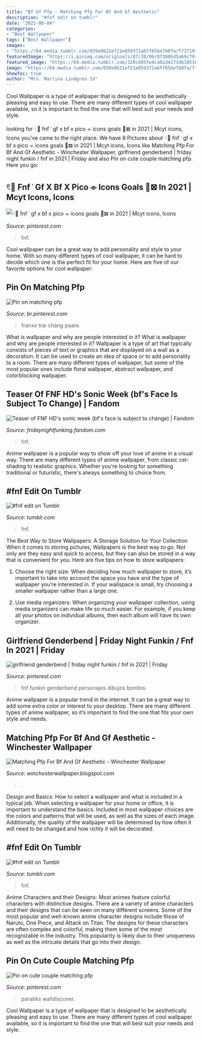 ```yaml
---
title: "Bf Gf Pfp : Matching Pfp For Bf And Gf Aesthetic"
description: "#fnf edit on tumblr"
date: "2022-06-04"
categories:
- "Best Wallpaper"
tags: ["Best Wallpaper"]
images:
- "https://64.media.tumblr.com/039a9621ef21e859371a6ff65be7b0fa/f73719f899333cc5-8c/s640x960/7fedf04a4233ba341e893fd9e511e1fd0cd7b188.jpg"
featuredImage: "https://i.pinimg.com/originals/87/38/0b/87380bd5a69c79fa63961896280c4afe.jpg"
featured_image: "https://64.media.tumblr.com/320cdd5fe4ca0a342734b10516c2d43d/f73719f899333cc5-fe/s540x810/8353b47d7501ab55215b506e1c83e8f9bbc2c26f.jpg"
image: "https://64.media.tumblr.com/039a9621ef21e859371a6ff65be7b0fa/f73719f899333cc5-8c/s640x960/7fedf04a4233ba341e893fd9e511e1fd0cd7b188.jpg"
ShowToc: true
author: "Mrs. Martina Lindgren IV"
---
```



Cool Wallpaper is a type of wallpaper that is designed to be aesthetically pleasing and easy to use. There are many different types of cool wallpaper available, so it is important to find the one that will best suit your needs and style.

	

		
looking for 𓏲🧁 fnf ˓ gf x bf x pico ⌯ icons goals 🎤𖣯 in 2021 | Mcyt icons, Icons you've came to the right place. We have 8 Pictures about 𓏲🧁 fnf ˓ gf x bf x pico ⌯ icons goals 🎤𖣯 in 2021 | Mcyt icons, Icons like Matching Pfp For Bf And Gf Aesthetic - Winchester Wallpaper, girlfriend genderbend | friday night funkin / fnf in 2021 | Friday and also Pin on cute couple matching pfp. Here you go:
		
    
## 𓏲🧁 Fnf ˓ Gf X Bf X Pico ⌯ Icons Goals 🎤𖣯 In 2021 | Mcyt Icons, Icons

<img loading=lazy src="https://i.pinimg.com/originals/f7/e1/c7/f7e1c703fe1025b575630ffe05131a21.jpg" onerror="this.onerror=null;this.src='https://tse3.mm.bing.net/th?id=OIP.LWGu-texNdXYllLMzqXfxQAAAA&amp;pid=15.1';" alt="𓏲🧁 fnf ˓ gf x bf x pico ⌯ icons goals 🎤𖣯 in 2021 | Mcyt icons, Icons">

_Source: pinterest.com_

>fnf. 

	

Cool wallpaper can be a great way to add personality and style to your home. With so many different types of cool wallpaper, it can be hard to decide which one is the perfect fit for your home. Here are five of our favorite options for cool wallpaper: 

    
## Pin On Matching Pfp

<img loading=lazy src="https://i.pinimg.com/originals/87/38/0b/87380bd5a69c79fa63961896280c4afe.jpg" onerror="this.onerror=null;this.src='https://tse1.mm.bing.net/th?id=OIP.w93wss_GIG6pLkjqkTfT8wHaHa&amp;pid=15.1';" alt="Pin on matching pfp">

_Source: br.pinterest.com_

>franxx trai chàng paare. 

	

What is wallpaper and why are people interested in it?
What is wallpaper and why are people interested in it?
Wallpaper is a type of art that typically consists of pieces of text or graphics that are displayed on a wall as a decoration. It can be used to create an idea of space or to add personality to a room. There are many different types of wallpaper, but some of the most popular ones include floral wallpaper, abstract wallpaper, and colorblocking wallpaper.

    
## Teaser Of FNF HD&#039;s Sonic Week (bf&#039;s Face Is Subject To Change) | Fandom

<img loading=lazy src="https://static.wikia.nocookie.net/f02f87e7-204c-4824-9218-0230caa1c41b" onerror="this.onerror=null;this.src='https://tse4.mm.bing.net/th?id=OIP.czteYySeivgqKXefCwHPUgHaEn&amp;pid=15.1';" alt="Teaser of FNF HD&#039;s sonic week (bf&#039;s face is subject to change) | Fandom">

_Source: fridaynightfunking.fandom.com_

>fnf. 

	

Anime wallpaper is a popular way to show off your love of anime in a visual way. There are many different types of anime wallpaper, from classic cel-shading to realistic graphics. Whether you're looking for something traditional or futuristic, there's always something to choice from.

    
## #fnf Edit On Tumblr

<img loading=lazy src="https://64.media.tumblr.com/320cdd5fe4ca0a342734b10516c2d43d/f73719f899333cc5-fe/s540x810/8353b47d7501ab55215b506e1c83e8f9bbc2c26f.jpg" onerror="this.onerror=null;this.src='https://tse4.mm.bing.net/th?id=OIP.erdw_9m9etsi4lYKox1H_QHaHa&amp;pid=15.1';" alt="#fnf edit on Tumblr">

_Source: tumblr.com_

>fnf. 

	

The Best Way to Store Wallpapers: A Storage Solution for Your Collection
When it comes to storing pictures, Wallpapers is the best way to go. Not only are they easy and quick to access, but they can also be stored in a way that is convenient for you. Here are five tips on how to store wallpapers:
1) Choose the right size: When deciding how much wallpaper to store, it’s important to take into account the space you have and the type of wallpaper you’re interested in. If your wallspace is small, try choosing a smaller wallpaper rather than a large one.

2) Use media organizers: When organizing your wallpaper collection, using media organizers can make life so much easier. For example, if you keep all your photos on individual albums, then each album will have its own organizer.

    
## Girlfriend Genderbend | Friday Night Funkin / Fnf In 2021 | Friday

<img loading=lazy src="https://i.pinimg.com/736x/da/7c/0b/da7c0b2662651d391d3a7433aa54a908.jpg" onerror="this.onerror=null;this.src='https://tse1.mm.bing.net/th?id=OIP.mRe-KH6gGI8mTOROo_TgGQHaHZ&amp;pid=15.1';" alt="girlfriend genderbend | friday night funkin / fnf in 2021 | Friday">

_Source: pinterest.com_

>fnf funkin genderbend personajes dibujos bonitos. 

	

Anime wallpaper is a popular trend in the internet. It can be a great way to add some extra color or interest to your desktop. There are many different types of anime wallpaper, so it’s important to find the one that fits your own style and needs.

    
## Matching Pfp For Bf And Gf Aesthetic - Winchester Wallpaper

<img loading=lazy src="https://i.pinimg.com/736x/93/10/d6/9310d65fbffe0e51edfe45e3696a9ee5.jpg" onerror="this.onerror=null;this.src='https://tse3.mm.bing.net/th?id=OIP.ThXEa_FjoI45tGAo1DeC6wHaHb&amp;pid=15.1';" alt="Matching Pfp For Bf And Gf Aesthetic - Winchester Wallpaper">

_Source: winchesterwallpaper.blogspot.com_

>. 

	

Design and Basics: How to select a wallpaper and what is included in a typical job.
When selecting a wallpaper for your home or office, it is important to understand the basics. Included in most wallpaper choices are the colors and patterns that will be used, as well as the sizes of each image. Additionally, the quality of the wallpaper will be determined by how often it will need to be changed and how richly it will be decorated.

    
## #fnf Edit On Tumblr

<img loading=lazy src="https://64.media.tumblr.com/039a9621ef21e859371a6ff65be7b0fa/f73719f899333cc5-8c/s640x960/7fedf04a4233ba341e893fd9e511e1fd0cd7b188.jpg" onerror="this.onerror=null;this.src='https://tse2.mm.bing.net/th?id=OIP.P1lpb2w2qc19rdzeL34IbQHaHa&amp;pid=15.1';" alt="#fnf edit on Tumblr">

_Source: tumblr.com_

>fnf. 

	

Anime Characters and their Designs: Most animes feature colorful characters with distinctive designs.
There are a variety of anime characters and their designs that can be seen on many different screens. Some of the most popular and well-known anime character designs include those of Naruto, One Piece, and Attack on Titan. The designs for these characters are often complex and colorful, making them some of the most recognizable in the industry. This popularity is likely due to their uniqueness as well as the intricate details that go into their design.

    
## Pin On Cute Couple Matching Pfp

<img loading=lazy src="https://i.pinimg.com/736x/d4/dc/78/d4dc7858071261409c22fc592d39bdf2.jpg" onerror="this.onerror=null;this.src='https://tse1.mm.bing.net/th?id=OIP.0wEtKXnu-B5ZeWRC2866BAHaHa&amp;pid=15.1';" alt="Pin on cute couple matching pfp">

_Source: pinterest.com_

>paratiks walldiscover. 

	

Cool Wallpaper is a type of wallpaper that is designed to be aesthetically pleasing and easy to use. There are many different types of cool wallpaper available, so it is important to find the one that will best suit your needs and style.

